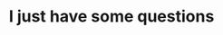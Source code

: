 ---
pid: RS30
title: I just have some questions
location_transcription: everywhere
zipcode: '19143'
outside_phl: 
neighborhood: University City
age: '23'
age_range: 20-29
instagram: 
image_file_name: RS_30.jpg
proposal_transcription: |-
  are monuments for memory?
  in german - //denkmal// - is about memory
  what do we need to remember - about the current city (in the future) OR what do we currently need to remember about the past???
  how to remember the past responsibly (ie remembering slavery + simultaneously removing statues of defenders of slavery)
topic: History,Social Justice
topic_summary: 0, 0
type: Historical Marker
keywords_other: 
credit: 
image_labels: 
twitter: 
facebook: 
permalink: "/monuments/rs30/"
layout: item-page
---